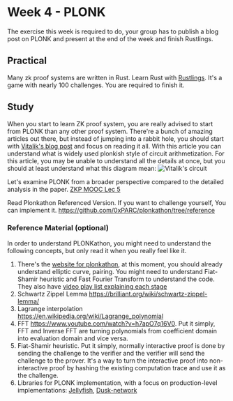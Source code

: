# Week 4 - PLONK

The exercise this week is required to do, your group has to publish a blog post on PLONK and present at the end of the week and finish Rustlings.

## Practical

Many zk proof systems are written in Rust. Learn Rust with [Rustlings](https://rustlings.cool/). It's a game with nearly 100 challenges. You are required to finish it.

## Study

When you start to learn ZK proof system, you are really advised to start from PLONK than any other proof system. There're a bunch of amazing articles out there, but instead of jumping into a rabbit hole, you should start with [Vitalik's blog post](https://vitalik.eth.limo/general/2019/09/22/plonk.html) and focus on reading it all.
With this article you can understand what is widely used plonkish style of circuit arithmetization. For this article, you may be unable to understand all the details at once, but you should at least understand what this diagram mean:
![Vitalik's circuit](./assets/vitalik-circuit.png)

Let's examine PLONK from a broader perspective compared to the detailed analysis in the paper. [ZKP MOOC Lec 5](https://www.youtube.com/watch?v=A0oZVEXav24)

Read Plonkathon Referenced Version. If you want to challenge yourself, You can implement it.
https://github.com/0xPARC/plonkathon/tree/reference


### Reference Material (optional)

In order to understand PLONKathon, you might need to understand the following concepts, but only read it when you really feel like it.

1. There's the [website for plonkathon](https://plonkathon.com/), at this moment, you should already understand elliptic curve, pairing. You might need to understand Fiat-Shamir heuristic and Fast Fourier Transform to understand the code. They also have [video play list explaining each stage](https://www.youtube.com/playlist?list=PLNK7oFq6eaEzHNYHpQ_zbgPEBDhLmyfFb)
2. Schwartz Zippel Lemma https://brilliant.org/wiki/schwartz-zippel-lemma/
3. Lagrange interpolation https://en.wikipedia.org/wiki/Lagrange_polynomial
4. FFT https://www.youtube.com/watch?v=h7apO7q16V0. Put it simply, FFT and Inverse FFT are turning polynomials from coefficient domain into evaluation domain and vice versa.
5. Fiat-Shamir heuristic. Put it simply, normally interactive proof is done by sending the challenge to the verifier and the verifier will send the challenge to the prover. It's a way to turn the interactive proof into non-interactive proof by hashing the existing computation trace and use it as the challenge. 
6. Libraries for PLONK implementation, with a focus on production-level implementations: [Jellyfish](https://github.com/EspressoSystems/jellyfish), [Dusk-network](https://github.com/dusk-network/plonk)
